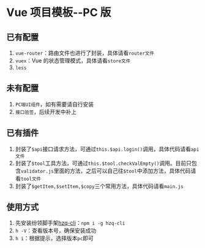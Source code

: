# Vue 项目模板--PC 版

## 已有配置

1. `vue-router`：路由文件也进行了封装，具体请看`router文件`
1. `vuex`：Vue 的状态管理模式，具体请看`store文件`
1. `less`

## 未有配置

1. `PC端UI组件`，如有需要请自行安装
1. `接口验签`，后续开发中补上

## 已有插件

1. 封装了`$api`接口请求方法，可通过`this.$api.login()`调用，具体代码请看`api文件`
1. 封装了`$tool`工具方法，可通过`this.$tool.checkValEmpty()`调用。目前只包含`validator.js`里面的方法，之后可以自己往`$tool`中添加方法，具体代码请看`tool文件`
1. 封装了`$getItem,$setItem,$copy`三个常用方法，具体代码请看`main.js`

## 使用方式

1. 先安装纷领脚手架[hzq-cli](https://www.npmjs.com/package/hzq-cli)：`npm i -g hzq-cli`
1. `h -V`：查看版本号，确保安装成功
1. `h i`：根据提示，选择版本`pc`即可
